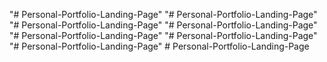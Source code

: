 "# Personal-Portfolio-Landing-Page" 
"# Personal-Portfolio-Landing-Page" 
"# Personal-Portfolio-Landing-Page" 
"# Personal-Portfolio-Landing-Page" 
"# Personal-Portfolio-Landing-Page" 
"# Personal-Portfolio-Landing-Page" 
"# Personal-Portfolio-Landing-Page" 
#   P e r s o n a l - P o r t f o l i o - L a n d i n g - P a g e  
 